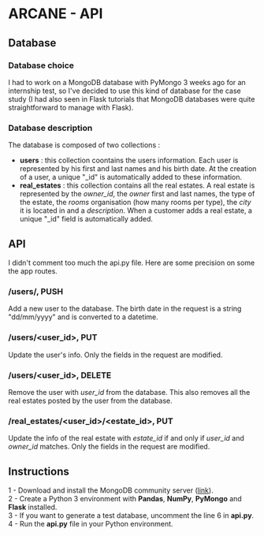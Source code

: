 # ARCANE - API

## Database
### Database choice

I had to work on a MongoDB database with PyMongo 3 weeks ago for an internship test, so I've decided to use this kind of database for the case study (I had also seen in Flask tutorials that MongoDB databases were quite straightforward to manage with Flask).

### Database description

The database is composed of two collections :  
- **users** : this collection coontains the users information. Each user is represented by his first and last names and his birth date. At the creation of a user, a unique "_id" is automatically added to these information.  
- **real_estates** : this collection contains all the real estates. A real estate is represented by the *owner_id*, the *owner* first and last names, the type of the estate, the *rooms* organisation (how many rooms per type), the *city* it is located in and a *description*. When a customer adds a real estate, a unique "_id" field is automatically added.

## API

I didn't comment too much the api.py file. Here are some precision on some the app routes.
### /users/, PUSH

Add a new user to the database. The birth date in the request is a string "dd/mm/yyyy" and is converted to a datetime.

### /users/<user_id>, PUT

Update the user's info. Only the fields in the request are modified.

### /users/<user_id>, DELETE

Remove the user with *user_id* from the database. This also removes all the real estates posted by the user from the database.

### /real_estates/<user_id>/<estate_id>, PUT

Update the info of the real estate with *estate_id* if and only if *user_id* and *owner_id* matches. Only the fields in the request are modified.

## Instructions

1 - Download and install the MongoDB community server ([link](https://www.mongodb.com/download-center/community)).  
2 - Create a Python 3 environment with **Pandas**, **NumPy**, **PyMongo** and **Flask** installed.  
3 - If you want to generate a test database, uncomment the line 6 in **api.py**.  
4 - Run the **api.py** file in your Python environment. 
